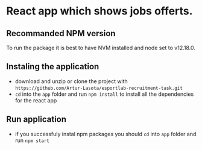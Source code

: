 # React app which shows jobs offerts.

## Recommanded NPM version

To run the package it is best to have NVM installed and node set to v12.18.0.

## Instaling the application

- download and unzip or clone the project with `https://github.com/Artur-Lasota/esportlab-recruitment-task.git`
- `cd` into the `app` folder and run `npm install` to install all the dependencies for the react app

## Run application
- if you successfuly instal npm packages you should `cd` into `app` folder and run `npm start`
